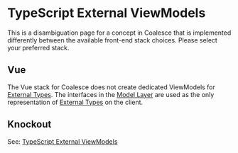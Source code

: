 
# TypeScript External ViewModels

This is a disambiguation page for a concept in Coalesce that is implemented differently between the available front-end stack choices. Please select your preferred stack.

## Vue
    
The Vue stack for Coalesce does not create dedicated ViewModels for [External Types](/modeling/model-types/external-types.md). The interfaces in the [Model Layer](/stacks/vue/layers/models.md) are used as the only representation of [External Types](/modeling/model-types/external-types.md) on the client.

## Knockout
    
See: [TypeScript External ViewModels](/stacks/ko/client/external-view-model.md) 
